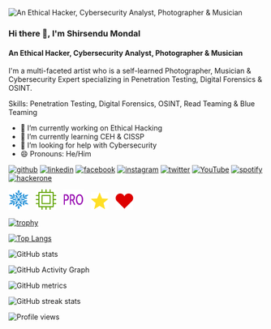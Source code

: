 ![An Ethical Hacker, Cybersecurity Analyst, Photographer & Musician](https://scontent.fdac99-1.fna.fbcdn.net/v/t39.30808-6/293925518_456422046489228_7446903362077456324_n.png?stp=dst-png_s960x960&_nc_cat=105&ccb=1-7&_nc_sid=e3f864&_nc_eui2=AeFqUNcn6mj7T3WYxPRC6bP5JXCq9rI2KqIlcKr2sjYqoqin_4mNg3pFhokX8P2XZp2fH2Rdg00J_9NHjjYmRtP6&_nc_ohc=8uEjuORbwv8AX9cRV9F&_nc_ht=scontent.fdac99-1.fna&oh=00_AT9IJJB8QyMymzNUAsHDSWRqr2UoxKbl4RmN2OvvH37mRQ&oe=63295201)
### Hi there 👋, I'm Shirsendu Mondal
#### An Ethical Hacker, Cybersecurity Analyst, Photographer & Musician

I'm a multi-faceted artist who is a self-learned Photographer, Musician & Cybersecurity Expert specializing in Penetration Testing, Digital Forensics & OSINT.

Skills: Penetration Testing, Digital Forensics, OSINT, Read Teaming & Blue Teaming

- 🔭 I’m currently working on Ethical Hacking 
- 🌱 I’m currently learning CEH & CISSP 
- 🤔 I’m looking for help with Cybersecurity 
- 😄 Pronouns: He/Him 


[<img src='https://cdn.jsdelivr.net/npm/simple-icons@3.0.1/icons/github.svg' alt='github' height='40'>](https://github.com/https://github.com/Shirshaw64p)  [<img src='https://cdn.jsdelivr.net/npm/simple-icons@3.0.1/icons/linkedin.svg' alt='linkedin' height='40'>](https://www.linkedin.com/in/shirsendu-mondal-632a801a4//)  [<img src='https://cdn.jsdelivr.net/npm/simple-icons@3.0.1/icons/facebook.svg' alt='facebook' height='40'>](https://www.facebook.com/shirshaw64p)  [<img src='https://cdn.jsdelivr.net/npm/simple-icons@3.0.1/icons/instagram.svg' alt='instagram' height='40'>](https://www.instagram.com/shirshaw64p/)  [<img src='https://cdn.jsdelivr.net/npm/simple-icons@3.0.1/icons/twitter.svg' alt='twitter' height='40'>](https://twitter.com/Shirsendu64)  [<img src='https://cdn.jsdelivr.net/npm/simple-icons@3.0.1/icons/youtube.svg' alt='YouTube' height='40'>](https://www.youtube.com/channel/UCvE5Doc8HnfWDRUeGRmqJag)  [<img src='https://cdn.jsdelivr.net/npm/simple-icons@3.0.1/icons/spotify.svg' alt='spotify' height='40'>](https://open.spotify.com/artist/0OSjTTuzVglE32S8qUi0rw)  [<img src='https://cdn.jsdelivr.net/npm/simple-icons@3.0.1/icons/hackerone.svg' alt='hackerone' height='40'>](https://hackerone.com/shirshaw64)  

<a href='https://archiveprogram.github.com/'><img src='https://raw.githubusercontent.com/acervenky/animated-github-badges/master/assets/acbadge.gif' width='40' height='40'></a> <a href='https://docs.github.com/en/developers'><img src='https://raw.githubusercontent.com/acervenky/animated-github-badges/master/assets/devbadge.gif' width='40' height='40'></a> <a href='https://github.com/pricing'><img src='https://raw.githubusercontent.com/acervenky/animated-github-badges/master/assets/pro.gif' width='40' height='40'></a> <a href='https://stars.github.com/'><img src='https://raw.githubusercontent.com/acervenky/animated-github-badges/master/assets/starbadge.gif' width='35' height='35'></a> <a href='https://docs.github.com/en/github/supporting-the-open-source-community-with-github-sponsors'><img src='https://raw.githubusercontent.com/acervenky/animated-github-badges/master/assets/sponsorbadge.gif' width='35' height='35'></a> 

[![trophy](https://github-profile-trophy.vercel.app/?username=Shirshaw64p)](https://github.com/ryo-ma/github-profile-trophy)

[![Top Langs](https://github-readme-stats.vercel.app/api/top-langs/?username=Shirshaw64p)](https://github.com/anuraghazra/github-readme-stats)

![GitHub stats](https://github-readme-stats.vercel.app/api?username=Shirshaw64p&show_icons=true)  

![GitHub Activity Graph](https://activity-graph.herokuapp.com/graph?username=Shirshaw64p)  

![GitHub metrics](https://metrics.lecoq.io/Shirshaw64p)  

![GitHub streak stats](https://github-readme-streak-stats.herokuapp.com/?user=Shirshaw64p)  

![Profile views](https://gpvc.arturio.dev/Shirshaw64p)  

